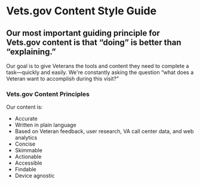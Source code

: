 # Vets.gov Content Style Guide

## Our most important guiding principle for Vets.gov content is that “doing” is better than “explaining.”
Our goal is to give Veterans the tools and content they need to complete a task—quickly and easily. We're constantly asking the question “what does a Veteran want to accomplish during this visit?” 

### Vets.gov Content Principles
Our content is:
 - Accurate
 - Written in plain language
 - Based on Veteran feedback, user research, VA call center data, and web analytics
 - Concise
 - Skimmable
 - Actionable
 - Accessible
 - Findable
 - Device agnostic
